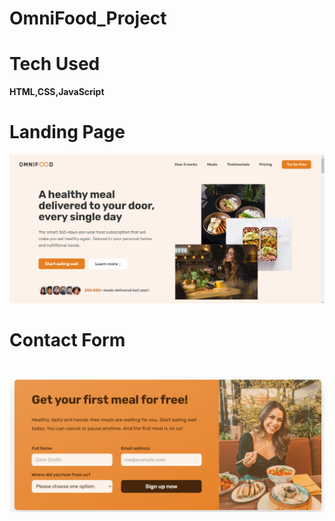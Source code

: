 # OmniFood_Project

<h1>Tech Used</h1><span><strong>HTML,CSS,JavaScript</strong</span>
<h1>Landing Page</h1>
<img src="img/landing.png">
<h1>Contact Form<h1>
<img src="img/contact-form.png">
